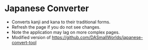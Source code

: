 # Japanese Converter
- Converts kanji and kana to their traditional forms.
- Refresh the page if you do not see changes.
- Note the application may lag on more complex pages.
- Modified version of https://github.com/DASmallWorlds/japanese-convert-tool
